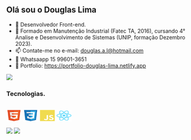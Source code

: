 ## Olá sou o Douglas Lima

- 🔭 Desenvolvedor Front-end.
- 🌱 Formado em Manutenção Industrial (Fatec TA, 2016), cursando 4° Analise e Desenvolvimento de Sistemas (UNIP, formação Dezembro 2023).
- 📫 Contate-me no e-mail: douglas.a.l@hotmail.com
- 📱  Whatsaapp 15 99601-3651
- 💼 Portfolio: https://portfolio-douglas-lima.netlify.app

<picture>
<source 
  srcset="https://github-readme-stats.vercel.app/api?username=Douglaslima93&show_icons=true&theme=radical"
  media="(prefers-color-scheme: radical)"
/>
<source
  srcset="https://github-readme-stats.vercel.app/api?username=Douglaslima93&show_icons=true"
  media="(prefers-color-scheme: light), (prefers-color-scheme: dark)"
/>
<img src="https://github-readme-stats.vercel.app/api?username=Douglaslima93&show_icons=true" />
</picture>


### Tecnologias.
<div style="display: inline_block"><br>
  <img align="center" alt="Douglas-HTML" height="30" width="40" src="https://raw.githubusercontent.com/devicons/devicon/master/icons/html5/html5-original.svg">
  <img align="center" alt="Douglas-CSS" height="30" width="40" src="https://raw.githubusercontent.com/devicons/devicon/master/icons/css3/css3-original.svg">
  <img align="center" alt="Douglas-Js" height="30" width="40" src="https://raw.githubusercontent.com/devicons/devicon/master/icons/javascript/javascript-plain.svg">
  <img align="center" alt="React" height="30" width="40" src="https://raw.githubusercontent.com/devicons/devicon/master/icons/react/react-original.svg">
  
  <!--
  <img align="center" alt="React" height="30" width="40" src="https://raw.githubusercontent.com/devicons/devicon/master/icons/react/react-original.svg">
  <img align="center" alt="Ts" height="30" width="40" src="https://raw.githubusercontent.com/devicons/devicon/master/icons/typescript/typescript-plain.svg">
 -->
 
</div>
<br>

<div> 
  <a href = "mailto:douglas07a@gmail.com"><img src="https://img.shields.io/badge/-Gmail-%23333?style=for-the-badge&logo=gmail&logoColor=white" target="_blank"></a>
  <a href="https://www.linkedin.com/in/douglas-lima-95073aa2/" target="_blank"><img src="https://img.shields.io/badge/-LinkedIn-%230077B5?style=for-the-badge&logo=linkedin&logoColor=white" target="_blank"></a> 
</div>
